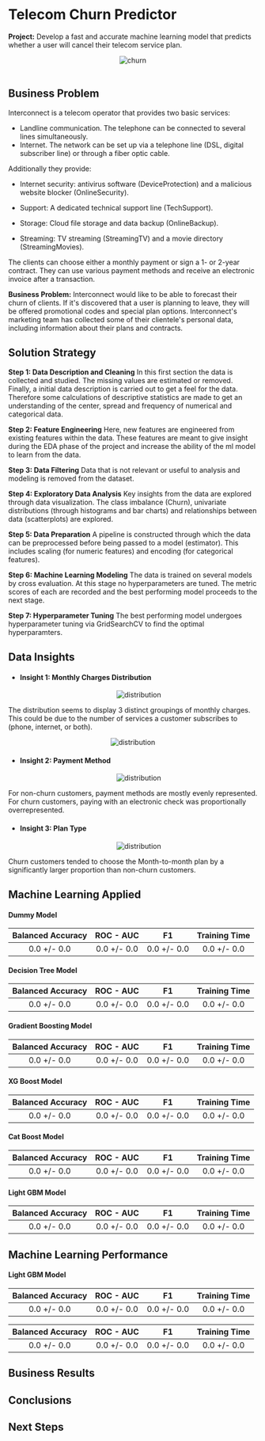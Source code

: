 # Telecom Churn Predictor
**Project:** Develop a fast and accurate machine learning model that predicts whether a user will cancel their telecom service plan.

<div align="center">
    <img alt="churn" src="https://github.com/nelsonj1614/Data_Projects_TripleTen/blob/8911af67d0e46966c09d92a498119e9239eeed72/04_Telecom_Churn_Classification/Photos/pikaso_texttoimage_sketch-lines-dissatisfied-phone-user-pencil-drawin.jpg">
</div>

<br>

## Business Problem
Interconnect is a telecom operator that provides two basic services:

- Landline communication. The telephone can be connected to several lines simultaneously.
- Internet. The network can be set up via a telephone line (DSL, digital subscriber line) or through a fiber optic cable.

Additionally they provide:

- Internet security: antivirus software (DeviceProtection) and a malicious website blocker (OnlineSecurity).
  
- Support: A dedicated technical support line (TechSupport).
  
- Storage: Cloud file storage and data backup (OnlineBackup).
  
- Streaming: TV streaming (StreamingTV) and a movie directory (StreamingMovies).

The clients can choose either a monthly payment or sign a 1- or 2-year contract. They can use various payment methods and receive an electronic invoice after a transaction.

**Business Problem:** Interconnect would like to be able to forecast their churn of clients. If it's discovered that a user is planning to leave, they will be offered promotional codes and special plan options. Interconnect's marketing team has collected some of their clientele's personal data, including information about their plans and contracts.

## Solution Strategy

**Step 1: Data Description and Cleaning**
 In this first section the data is collected and studied. The missing values are estimated or removed. Finally, a initial data description is carried out to get a feel for the data. Therefore some calculations of descriptive statistics are made to get an understanding of the center, spread and frequency of numerical and categorical data.

**Step 2: Feature Engineering**
Here, new features are engineered from existing features within the data. These features are meant to give insight during the EDA phase of the project and increase the ability of the ml model to learn from the data.

**Step 3: Data Filtering**
Data that is not relevant or useful to analysis and modeling is removed from the dataset.

**Step 4: Exploratory Data Analysis**
Key insights from the data are explored through data visualization. The class imbalance (Churn), univariate distributions (through histograms and bar charts) and relationships between data (scatterplots) are explored.

**Step 5: Data Preparation**
A pipeline is constructed through which the data can be preprocessed before being passed to a model (estimator). This includes scaling (for numeric features) and encoding (for categorical features).

**Step 6: Machine Learning Modeling**
The data is trained on several models by cross evaluation. At this stage no hyperparameters are tuned. The metric scores of each are recorded and the best performing model proceeds to the next stage.

**Step 7: Hyperparameter Tuning**
The best performing model undergoes hyperparameter tuning via GridSearchCV to find the optimal hyperparamters.

## Data Insights

* #### Insight 1: Monthly Charges Distribution
  <div align="center">
    <img alt="distribution" src="https://github.com/nelsonj1614/Data_Projects_TripleTen/blob/5c2ca468327ebdf123cfe5262f307c8bbec2513a/04_Telecom_Churn_Classification/Photos/monthlychargesdist.png">
</div>

The distribution seems to display 3 distinct groupings of monthly charges. This could be due to the number of services a customer subscribes to (phone, internet, or both).

 <div align="center">
    <img alt="distribution" src="https://github.com/nelsonj1614/Data_Projects_TripleTen/blob/5c2ca468327ebdf123cfe5262f307c8bbec2513a/04_Telecom_Churn_Classification/Photos/monthlychargesdist.png">
</div>

* #### Insight 2: Payment Method
  <div align="center">
    <img alt="distribution" src="https://github.com/nelsonj1614/Data_Projects_TripleTen/blob/5c2ca468327ebdf123cfe5262f307c8bbec2513a/04_Telecom_Churn_Classification/Photos/bar2.png">
</div>

For non-churn customers, payment methods are mostly evenly represented. For churn customers, paying with an electronic check was proportionally overrepresented.
  
* #### Insight 3: Plan Type
  <div align="center">
    <img alt="distribution" src="https://github.com/nelsonj1614/Data_Projects_TripleTen/blob/5c2ca468327ebdf123cfe5262f307c8bbec2513a/04_Telecom_Churn_Classification/Photos/bar1.png">
</div>

Churn customers tended to choose the Month-to-month plan by a significantly larger proportion than non-churn customers.

## Machine Learning Applied

#### Dummy Model

| Balanced Accuracy |  ROC - AUC  |      F1     |Training Time|
|:-----------------:|:-----------:|:-----------:|:-----------:|
|   0.0 +/- 0.0   | 0.0 +/- 0.0 | 0.0 +/- 0.0 | 0.0 +/- 0.0 |

#### Decision Tree Model

| Balanced Accuracy |  ROC - AUC  |      F1     |Training Time|
|:-----------------:|:-----------:|:-----------:|:-----------:|
|   0.0 +/- 0.0   | 0.0 +/- 0.0 | 0.0 +/- 0.0 | 0.0 +/- 0.0 |

#### Gradient Boosting Model

| Balanced Accuracy |  ROC - AUC  |      F1     |Training Time|
|:-----------------:|:-----------:|:-----------:|:-----------:|
|   0.0 +/- 0.0   | 0.0 +/- 0.0 | 0.0 +/- 0.0 | 0.0 +/- 0.0 |

#### XG Boost Model

| Balanced Accuracy |  ROC - AUC  |      F1     |Training Time|
|:-----------------:|:-----------:|:-----------:|:-----------:|
|   0.0 +/- 0.0   | 0.0 +/- 0.0 | 0.0 +/- 0.0 | 0.0 +/- 0.0 |

#### Cat Boost Model

| Balanced Accuracy |  ROC - AUC  |      F1     |Training Time|
|:-----------------:|:-----------:|:-----------:|:-----------:|
|   0.0 +/- 0.0   | 0.0 +/- 0.0 | 0.0 +/- 0.0 | 0.0 +/- 0.0 |

#### Light GBM Model

| Balanced Accuracy |  ROC - AUC  |      F1     |Training Time|
|:-----------------:|:-----------:|:-----------:|:-----------:|
|   0.0 +/- 0.0   | 0.0 +/- 0.0 | 0.0 +/- 0.0 | 0.0 +/- 0.0 |

## Machine Learning Performance

#### Light GBM Model

| Balanced Accuracy |  ROC - AUC  |      F1     |Training Time|
|:-----------------:|:-----------:|:-----------:|:-----------:|
|   0.0 +/- 0.0   | 0.0 +/- 0.0 | 0.0 +/- 0.0 | 0.0 +/- 0.0 |

| Balanced Accuracy |  ROC - AUC  |      F1     |Training Time|
|:-----------------:|:-----------:|:-----------:|:-----------:|
|   0.0 +/- 0.0   | 0.0 +/- 0.0 | 0.0 +/- 0.0 | 0.0 +/- 0.0 |

## Business Results

## Conclusions

## Next Steps
